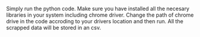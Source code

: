 Simply run the python code.
Make sure you have installed all the necesary libraries in your system including chrome driver.
Change the path of chrome drive in the code accroding to your drivers location and then run.
All the scrapped data will be stored in an csv.
